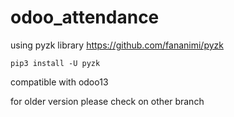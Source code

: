 # odoo_attendance
using pyzk library https://github.com/fananimi/pyzk

~~~
pip3 install -U pyzk
~~~

compatible with odoo13

for older version please check on other branch
